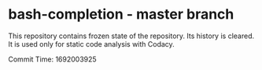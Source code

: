 # bash-completion - master branch

This repository contains frozen state of the repository.
Its history is cleared. It is used only for static code
analysis with Codacy.

Commit Time: 1692003925